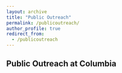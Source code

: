 ```yaml
---
layout: archive
title: "Public Outreach"
permalink: /publicoutreach/
author_profile: true
redirect_from:
  - /publicoutreach
---
```


## Public Outreach at Columbia

